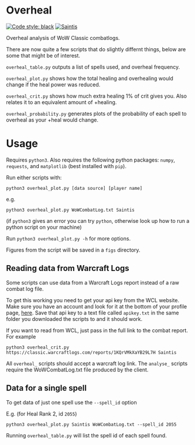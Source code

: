 # Overheal
[![Code style: black](https://img.shields.io/badge/code%20style-black-000000.svg)](https://github.com/psf/black)
[![Saintis](https://circleci.com/gh/Saintis/Overheal.svg?style=shield)](https://app.circleci.com/pipelines/github/Saintis/Overheal)

Overheal analysis of WoW Classic combatlogs.

There are now quite a few scripts that do slightly differnt things, below are some that might be of interest.

`overheal_table.py` outputs a list of spells used, and overheal frequency.

`overheal_plot.py` shows how the total healing and overhealing would change if the heal power was reduced.

`overheal_crit.py` shows how much extra healing 1% of crit gives you. Also relates it to an equivalent amount of +healing.

`overheal_probability.py` generates plots of the probability of each spell to overheal as your +heal would change.

# Usage
Requires `python3`. Also requires the following python packages: `numpy`, `requests`, and `matplotlib` (best installed with `pip`).

Run either scripts with:
```
python3 overheal_plot.py [data source] [player name]
```
e.g.
```
python3 overheal_plot.py WoWCombatLog.txt Saintis
```

(if `python3` gives an error you can try `python`, otherwise look up how to run a python script on your machine)

Run `python3 overheal_plot.py -h` for more options.

Figures from the script will be saved in a `figs` directory.

## Reading data from Warcraft Logs

Some scripts can use data from a Warcraft Logs report instead of a raw combat log file.

To get this working you need to get your api key from the WCL website. Make sure you have an account and look for it at the bottom of your profile page, [here](https://classic.warcraftlogs.com/profile). Save that api key to a text file called `apikey.txt` in the same folder you downloaded the scripts to and it should work.

If you want to read from WCL, just pass in the full link to the combat report. For example
```
python3 overheal_crit.py https://classic.warcraftlogs.com/reports/1KQrVMkXaYB29L7H Saintis
```

All `overheal_` scripts should accept a warcraft log link. The `analyse_` scripts require the WoWCombatLog.txt file produced by the client.

## Data for a single spell

To get data of just one spell use the `--spell_id` option

E.g. (for Heal Rank 2, id `2055`)
```
python3 overheal_plot.py Saintis WoWCombatLog.txt --spell_id 2055
```

Running `overheal_table.py` will list the spell id of each spell found.
